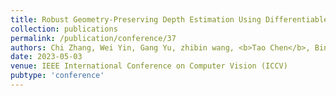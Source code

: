 ```yaml
---
title: Robust Geometry-Preserving Depth Estimation Using Differentiable Rendering
collection: publications
permalink: /publication/conference/37
authors: Chi Zhang, Wei Yin, Gang Yu, zhibin wang, <b>Tao Chen</b>, Bin Fu, Joey Tianyi Zhou, Chunhua Shen
date: 2023-05-03
venue: IEEE International Conference on Computer Vision (ICCV)
pubtype: 'conference'
---
```


<!-- paperurl: 'http://academicpages.github.io/files/paper1.pdf'
citation: 'Your Name, You. (2009). &quot;Paper Title Number 1.&quot; <i>Journal 1</i>. 1(1).' -->
<!-- [Download paper here](http://academicpages.github.io/files/paper1.pdf) -->
